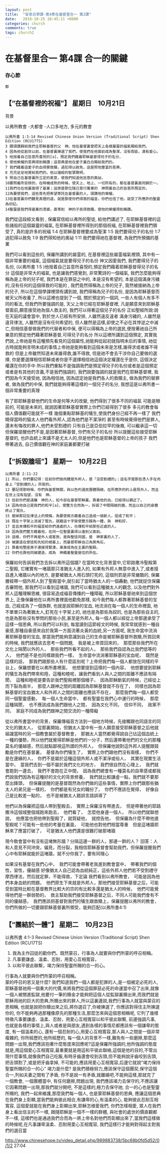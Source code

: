 ```yaml
---
layout: post
title:  "安息日學課-第4季在基督里合一 第2課"
date:   2018-10-25 10:45:11 +0800
categories: church
comments: true
tags: church2 
---
```




# 在基督里合一 第4課 合一的關鍵

### 存心節
~~~
都
~~~


## 【“在基督裡的祝褔”】  星期日　10月21日
背景

以弗所教會
-大都會
-人口多地方, 多元的教會

~~~
以弗所書 1:3-14 Revised Chinese Union Version (Traditional Script) Shen Edition (RCU17TS)
3 願頌讚歸給我們主耶穌基督的父　神。他在基督裏曾把天上各樣屬靈的福氣賜給我們。 
4 因為他從創世以前，在基督裏揀選了我們，使我們在他面前成為聖潔，沒有瑕疵，滿有愛心。 
5 他按着自己旨意所喜悅的[a]，預定我們藉着耶穌基督得兒子的名分，
6 使他榮耀的恩典得到稱讚；這恩典是他在愛子裏白白賜給我們的。
7 我們藉着這愛子的血得蒙救贖，過犯得以赦免，這是照他豐富的恩典，
8 充充足足地賞給我們的。他以諸般的智慧聰明，
9 照自己在基督裏所立定的美意，使我們知道他旨意的奧祕，
10要照着所安排的，在時機成熟的時候，使天上、地上、一切所有的，都在基督裏面同歸於一。
11我們也在他裏面得了基業；這原是那位隨己意行萬事的　神照着自己的旨意所預定的， 
12為要使我們，這些首先把希望寄託在基督裏的人，頌讚他的榮耀。 
13在基督裏你們聽見真理的道，就是那使你們得救的福音，你們也信了他，就受了所應許的聖靈為印記。 
14聖靈是我們得基業的憑據，直等到　神的子民得救贖，使他的榮耀得到稱讚。
~~~

我們從這段經文看到 , 保羅寫信給以弗所的聖徒, 給他們講述了, 在耶穌基督裡的這些諸般的這個屬靈的褔氣, 在耶穌基督裡所得到的那個祝褔, 在耶穌基督裡我們領受了, 真的是許多的祝褔
1:4 在耶穌基督裡要成為聖潔
1:5 我們要得兒子的名份
1:7 過犯得以赦免
1:9 我們得知他的奧祕
1:11 我們要得祂在基督裡, 為我們所預備的基業

我們可以看到這些的, 保羅所講到的屬霊的, 在基督裡這些屬霊褔氣裡頭, 
其中有一個非常重要的褔氣, 這個褔氣就是要得兒子的名份
神又因愛我們, 我們要得兒子的名份, (以弗所書 1:5 )他按着自己旨意所喜悅的,預定我們藉着耶穌基督得兒子的名分
這個是非常大的褔氣, 也是讓我們感覺到, 非常驚訝的一個褔氣, 我們怎麼能夠得稱為是上帝的兒子呢, 我們本是在罪惡之中的, 本是沒有希望的, 本是這個滿身污穢的,沒有任何的這個得救的可能的 , 我們竟然得稱為上帝的兒子, 竟然被接納為上帝的兒子, 所以在這個學課裡頭有講到說, 我們得稱為兒子的名份, 是因為耶穌基督而被天父所收養了, 所以這裡也提到了一個, 關於預定的一個詞, 一些人有個人有多不同的看法, 但我們所要強調的是, 天父上帝已經在耶穌基督裡, 凡是願意來到耶穌基督面前,願意接受祂為個人救主的, 我們可以得著這個兒子的名份
正如聖經所說:說在天庭的議會當中, 對於世人已經有所安排, 人雖然違反違者
滿身污穢的, 人雖然是違背律法, 人雖然是沒有任何希望的, 但人雖然是這樣,卻使之不必在其悖逆之中滅亡,但相信基督做我們的代替者和中保, 便可以得稱為上帝的選民,便按著祂自己所樂意的預定他們藉著耶穌基督,可得兒子的名分
所以這裡所講到這個預定, 其實我們說,上帝祂是有這種預先看見的這個屬性,祂能夠從起初就指明未后的事情, 祂從古時就能夠言明未成的事情上帝祂是能夠看到這個未來是怎樣,誰得求或者誰不得救的
但是上帝雖然知道未來誰得救,誰不得救, 但是祂不會去干涉你自己要做的選擇, 你是要選擇相信耶穌或者你是不選擇相信祂這個決定權還在乎是你, 這個決定權還在你的手中
所以我們重點不是強調我們是預定得兒子的名份或者是這個預定或者是有其他的含義,不是我們強調的, 我們說要強調的就是我們在耶穌基督裡, 我們因為今天接受祂, 因為相信祂, 因為認定祂是我們各人的救贖主, 做為我們的替罪者, 做為我們的中保, 我們就能夠得著這樣的一個兒子的名分, 我想這是以弗所書一個非常重要的真理

有了耶耶穌基督他們的生命是何等大的改變, 他們得到了很多不同的褔氣
可能是眼前的, 可能是未來的, 就說因著耶穌基督實際上你們已經得到了很多
多元的教會每個人價值觀可能就不一樣
幾個重點耶穌基的犠生,使我們身份己經不再一樣了
我們曉得當時的猫太人他們看外邦人,認為他們是不潔淨的
甚至有時候覺得他們是罪人,還未有悔改的罪人,他們未受割禮的
只有自己是亞伯拉罕的後裔, 可以繼承這一切
但保羅提醒他們不是,是因著耶穌基督, 你們有兒子的名份
所以提醒這些接受耶穌基督的, 也許血統上來講不是尤太人的,但是他們也是耶穌基督的上帝的孩子
我們帶著過去, 自己價值觀在神的家庭裏都要打破


## 【“拆毀牆垣”】  星期一　10月22日

~~~
以弗所書 2:11-22
11 所以，你們要記得：從前你們按肉體是外邦人，是「沒受割禮的」；這名字是那些憑人手在肉身上「受割禮的人」所取的。  
12 要記得那時候，你們與基督無關，與以色列選民團體隔絕，在所應許的約上是局外人，而且在世上沒有指望，沒有　神。  
13 從前你們是遠離　神的人，如今卻在基督耶穌裏，靠着他的血，已經得以親近了。
14 因為他自己是我們的和平[a]，使雙方合而為一，拆毀了中間隔絕的牆，而且以自己的身體終止了冤仇，  
15 廢掉那記在律法上的規條，為要使兩方藉着自己造成一個新人，促成了和平；  
16 既在十字架上消滅了冤仇，就藉這十字架使雙方歸為一體，與　神和好，  
17 並且來傳和平的福音給你們遠處的人，也傳和平給那些近處的人，  
18 因為我們雙方藉着他，在同一位聖靈裏得以進到父面前。
19 這樣，你們不再是外人或客旅，是與聖徒同國，是　神家裏的人了，  
20 被建造在使徒和先知的根基上，而基督耶穌自己為房角石，  
21 靠着他整座房子連接得緊湊，漸漸成為在主裏的聖殿。  
22 你們也靠他同被建造，成為　神藉着聖靈居住的所在。
~~~

保羅如何告訴我們怎去拆以弗所這個牆? 
在當時文化背景當中,它耶路撒冷聖殿第二聖殿, 它確實有一堵牆那只准猶太人進入的, 如果有外邦人無意中進入了,或者擅自進入堵牆以內的地方, 是要被猶太人用石頭打死的, 這個刑罰是非常嚴酷的, 保羅層經帶一個外邦人到了聖殿當中,就引起了當時猶太人的一個轟動, 他們就捉住保羅去審問他, 那我們可以看到這堵牆, 我們可以看到這種猶太人的觀念, 以及他們對外邦人這種理解思維, 很容易造成褔音傳播的一種障礙, 所以耶穌基督祂來到這個世界上, 
正像保羅他在以弗所書裡面他勸免那樣, 如今我們每人都靠著耶穌基督的宝血, 己經成為了一個族群, 也就是說耶穌的宝血, 衪流淌在每一個人的生命裡面, 衪不單單只為著猶太人,釘死在十字架上的, 祂也是為那些為奴的, 也是為那些自主的, 也是為那些沒有學問的那些小民,甚至是外邦人, 每一個人都以經從上帝那邊承受了這樣一個恩典, 所以我們可以料到, 每當讀到這節經文的時候, 我常常就感到一種自豪感,那種自豪感來自於我第一方面流著炎黃的血統,另一方面呢, 我生命當中流淌著耶穌基督的宝血, 那當我們能夠意識到自己的生命是被耶穌基督所救贖,所買回來的時候, 我們就應該去思考一個問題,　我是被上帝買回來的，　那麼那些我們所在文化上隔閡以外的人，　那些我們所看不起的人，　那些我們自認為比我們低等的人，　他們是不是也同樣跟我們一樣，　生命當中流淌著耶穌基的宝血呢，　既然是這樣的話，　那我們跟那些人有什麼區別呢？上帝把我們每一個人都放在同樣的平台上，保羅想要在以弗所書裡面，　他想要提到這樣的一個內容，　他想要提到耶穌的犠生為我們帶來和陸，這種和睦呢，讓我們看到人與人之間的距離不應該有隔閡，　這種和睦呢是要告訢我們聖殿裡那個幔子，　因為耶穌斷氣的時候，己經從上而下裂為兩半，　那麼人跟神之間的距離因為耶穌基督就不存在了，　同樣也因為耶穌基督的宝血猶太人和外邦人之間的距離也應該不存在，　那麼我們每一個人都受同一個聖靈感動，　每一個人生命當中，　都有聖靈在我們心中運行的時候，　那麼這種隔閡，　也不應該成為我們跟他人之間，　因為文化不同，　信仰不同，　政黨不同，　家庭不同成為我們跟神之間交流的一種障礙

從以弗所書當中的背景，保羅傳褔音方法到一個地方時候，先接觸跟也同語言的同文化的猶太人，　從那裏開始，但猶太人當中有一些人願意接受耶穌基督之后他就組識當時的另一個教會屬於基督教會，　那猶太人當然都覺得說自己佔這個血統上一種的優勢，所以他們就覺得耶穌是他們的一分子，然后還帶著他們的文化的那種莫名的優越感，然后就點鄙視這所謂的外邦人，　但保羅他說對這外邦人提醒跟鼓勵是你們在基督裏，　基督為你們犠生了，　實際上你們跟他們沒有兩樣，　你們不是在邊緣的人，　你們不是屬於這種這個外邦人或不潔淨或俗人，　其實在現實生活當中，　當我們去到一個不屬於我們文化的地方，　我們很自然在心理上，　我們就會跑到一邊去，　我們不會跑在正中間，　因為我們總會有一種莫名的自卑感或都我們說我們因為有這種好的文化的背景修養，　我們就比較謙虛一點，我們就不要那麼出鋒頭，　但保羅提醒的是基督既然為你們做的這些事情，實際上你們跟那些猶太人的弟兄是一樣的，　你們都是有兒女的職份了，　你們不應該在覺得，　好像自己是比較差一點的，　也不是被猶太人錯誤言語誤導了

他們以為保羅把這個人帶到聖殿去，　實際上保羅沒有帶進去，　但是帶著他的耶路撒冷這個城整個城跑來跑去，　他們看了，　怎麼他身邊一個人，　所以他們就聯想說，　他應當也把他帶到聖殿了，就質疑他，　就控告他，　但保羅為什麼不帶他進聖殿呢？可能有一些他的考量在裏面，　可能他也對他們相當尊重　但是這堵牆耶穌來了應當打破了，　可是猶太人他們還是很難打破那堵牆

現今敎會當中有沒有這堵無形牆？分隔這邊一群的人，那邊一群的人？
回答：人和人意見不同沖突，偏見，而分裂，我相信耶穌基督會幫助我們，但保羅提醒我們心中有耶穌就能折這堵牆，就不分你我了，要有同理心

如果沒有基督在我們心中，　我們可能會帶著老我進到教會當中，　帶著我們的個性，習性，優越感
好像猶太人自己認為血統純正，這些外邦人他們若不受割禮守摩西律法，然后就定罪，不能得救，下定論
我們看到以弗所教會，　可能是因為他們本身血統的問題，　他們原生下來就是外邦人，那他們接受耶穌基督之后，可能受到當時比較在基督教界比較大的宗的有比較多還是猶太人的時候，　他們可能覺得他們是一群弱勢的，　救主幫助我們接受耶穌基督之后，不同人可能我們會有不同的優越感，　我們應該把基督對我們的犠生跟救贖上，保羅提醒以弗所的教會，你們所做的一切要跟耶穌基督裏所領受，能夠匹配(以弗所書4:1)



## 【“團結於一體”】  星期二　10月23日


以弗所書 4:1-3 Revised Chinese Union Version (Traditional Script) Shen Edition (RCU17TS)
1. 我為主作囚徒的勸你們，既然蒙召，行事為人就要與你們所蒙的呼召相稱。  
2. 凡事要謙虛、溫柔、忍耐，用愛心互相寬容，  
3. 以和平彼此聯繫，竭力保持聖靈所賜的合一的心。


行事為人就要與你們所蒙的呼召相稱。  
蒙的呼召的恩又是什麼?
我們知道我們一個人都是犯罪的人,是一個被定必死的人, 耶穌基督祂用一個重大的代價,來將我們從這個罪惡必死的命運當中召了出來,就像一個人被關進監獄,他要付一筆的贖金才能夠把這個人從監獄裏贖出來,而我們就是耶穌用祂的巨大的恩典,所贖出來的罪人,所以這裏邊說,我們行事為人就當與蒙召的恩相稱, 也就是說把你贖出來之后,將你選召了,你被揀選了, 你應該對得住主所揀選你的, 你不能夠再過那種像原先的那種生活,那麼怎來與這個恩相稱呢, 它列了幾樣特徵凡事要謙虛、溫柔、忍耐，用愛心互相寬容以和平彼此聯繫, 前邊強調凡事, 也就是各樣的事情上,與人或者是與朋友,遇到各樣的事情尼都應該有一個謙卑的態度, 有一個溫柔的心, 還有一個忍耐的心,用愛心互相寬容,那人與人之間是一個非常複雜的, 你所經歷的,他所經歷的, 每一個人的背景不一樣,難免有一些磨擦,那麼這問題一出現,我們應該抱著什麼態度來回應呢?這是保羅所強調的,他所強調的態度就是,用這個愛心互相寬容,最重要就是用這和平彼此聯絡,這個是他的目的,不管出現什麼事情,就像我們自己吃飯,有時牙齒還會咬到舌頭,但不能夠說牙齒咬到舌頭,把舌頭割了,或是把牙齒拿掉, 不可能的,應該用愛心互相寬容,后邊它就說"竭力保持聖靈所賜的合一的心"
竭力是什麼?
是我們積極努力,應該保守這個團契,保守這個合一,列如夫妻之間有了矛盾, 你不是說一有矛盾,就離婚吧,不能夠這樣,那就完了
一個教會, 一個團體當中, 有任何磨擦,問題出現, 我們應該竭力去保守的,不應該讓它因著問題一出現,那我們就分開吧, 不是這樣的,極力去保守祂, 合一的心也是聖靈所賜的, 我們一起來維護,那麼我們每一個人, 也是蒙耶穌基督的恩典, 應讓這個恩典在我們身上彰顯,當我們能夠彼此相合,有謙卑的心,有溫柔的心, 能夠彼此忍耐互相寬容, 這個愛就能在我們身上彰顯出來,耶穌怎様愛我們, 你們怎樣相愛, 眾人在我們身上看出信主的不一樣, 跟隨耶穌是一個不一樣的群體, 與社會的處世的價直觀都不一樣, 這樣們也是通過我們合而為一將上帝名對他們而彰顯出來了,當我們這樣做的時候呢,在凡事謙卑溫柔、忍耐用愛心互相寬容, 我們這樣行才能夠對得起主對我們的選召當

http://www.chinesehope.tv/video_detail.php/989883738/5bc68b0fd5d52/0/1/2 
27:04